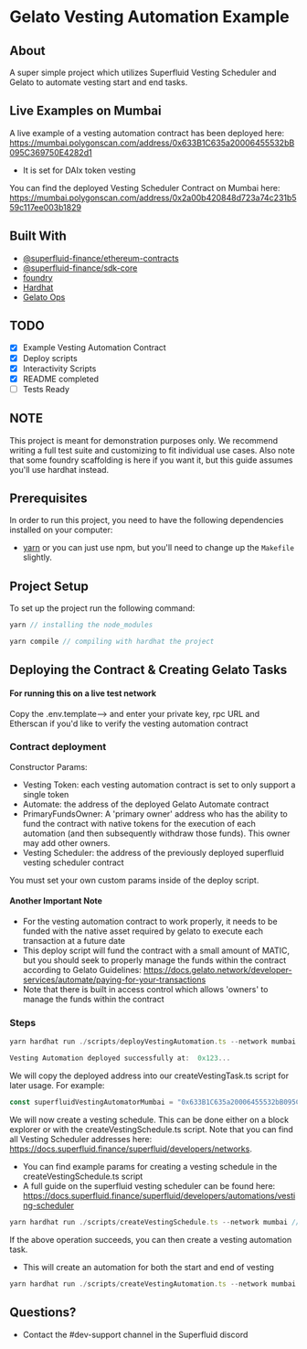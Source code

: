 # Gelato Vesting Automation Example

## About
A super simple project which utilizes Superfluid Vesting Scheduler and Gelato to automate vesting start and end tasks.

## Live Examples on Mumbai
A live example of a vesting automation contract has been deployed here: https://mumbai.polygonscan.com/address/0x633B1C635a20006455532bB095C369750E4282d1
- It is set for DAIx token vesting

You can find the deployed Vesting Scheduler Contract on Mumbai here: https://mumbai.polygonscan.com/address/0x2a00b420848d723a74c231b559c117ee003b1829 

## Built With

- [@superfluid-finance/ethereum-contracts](https://www.npmjs.com/package/@superfluid-finance/ethereum-contracts)
- [@superfluid-finance/sdk-core](https://www.npmjs.com/package/@superfluid-finance/sdk-core)
- [foundry](https://github.com/foundry-rs/foundry)
- [Hardhat](https://hardhat.org/)
- [Gelato Ops](https://app.gelato.network/)

## TODO
- [x] Example Vesting Automation Contract 
- [x] Deploy scripts
- [x] Interactivity Scripts
- [x] README completed
- [ ] Tests Ready

## NOTE
This project is meant for demonstration purposes only. We recommend writing a full test suite and customizing to fit individual use cases. Also note that some foundry scaffolding is here if you want it, but this guide assumes you'll use hardhat instead.

## Prerequisites
In order to run this project, you need to have the following dependencies installed on your computer:

- [yarn](https://yarnpkg.com/getting-started/install) or you can just use npm, but you'll need to change up the `Makefile` slightly. 

## Project Setup
To set up the project run the following command:
```ts
yarn // installing the node_modules
```
```ts
yarn compile // compiling with hardhat the project
```

## Deploying the Contract & Creating Gelato Tasks

#### For running this on a live test network
Copy the .env.template--> and enter your private key, rpc URL and Etherscan if you'd like to verify the vesting automation contract


### Contract deployment
Constructor Params:
- Vesting Token: each vesting automation contract is set to only support a single token
- Automate: the address of the deployed Gelato Automate contract
- PrimaryFundsOwner: A 'primary owner' address who has the ability to fund the contract with native tokens for the execution of each automation (and then subsequently withdraw those funds). This owner may add other owners.
- Vesting Scheduler: the address of the previously deployed superfluid vesting scheduler contract

You must set your own custom params inside of the deploy script.

#### Another Important Note
- For the vesting automation contract to work properly, it needs to be funded with the native asset required by gelato to execute each transaction at a future date
- This deploy script will fund the contract with a small amount of MATIC, but you should seek to properly manage the funds within the contract according to Gelato Guidelines: https://docs.gelato.network/developer-services/automate/paying-for-your-transactions
- Note that there is built in access control which allows 'owners' to manage the funds within the contract

### Steps
```ts
yarn hardhat run ./scripts/deployVestingAutomation.ts --network mumbai // change 'mumbai' to your network of choice
```

```ts
Vesting Automation deployed successfully at:  0x123...
```
We will copy the deployed address into our createVestingTask.ts script for later usage. For example:

```ts
const superfluidVestingAutomatorMumbai = "0x633B1C635a20006455532bB095C369750E4282d1"; 
```

We will now create a vesting schedule. This can be done either on a block explorer or with the createVestingSchedule.ts script.
Note that you can find all Vesting Scheduler addresses here: https://docs.superfluid.finance/superfluid/developers/networks.
- You can find example params for creating a vesting schedule in the createVestingSchedule.ts script
- A full guide on the superfluid vesting scheduler can be found here: https://docs.superfluid.finance/superfluid/developers/automations/vesting-scheduler
```ts
yarn hardhat run ./scripts/createVestingSchedule.ts --network mumbai // change 'mumbai' to your network of choice
```

If the above operation succeeds, you can then create a vesting automation task. 
- This will create an automation for both the start and end of vesting
```ts
yarn hardhat run ./scripts/createVestingAutomation.ts --network mumbai // change 'mumbai' to your network of choice
```

## Questions?
- Contact the #dev-support channel in the Superfluid discord